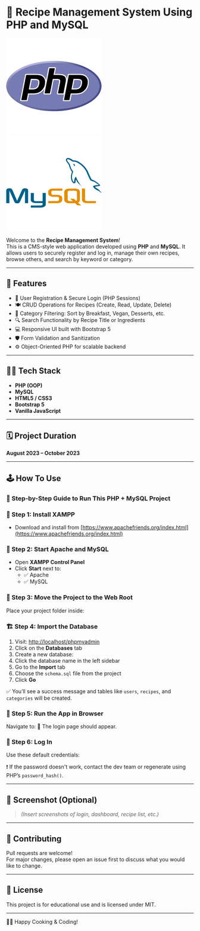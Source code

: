# 🍲 Recipe Management System Using PHP and MySQL

![PHP](https://raw.githubusercontent.com/devicons/devicon/master/icons/php/php-original.svg) ![MySQL](https://raw.githubusercontent.com/devicons/devicon/master/icons/mysql/mysql-original-wordmark.svg)

Welcome to the **Recipe Management System**!  
This is a CMS-style web application developed using **PHP** and **MySQL**. It allows users to securely register and log in, manage their own recipes, browse others, and search by keyword or category.

---

## 🎯 Features

- 👥 User Registration & Secure Login (PHP Sessions)
- 🍽️ CRUD Operations for Recipes (Create, Read, Update, Delete)
- 🧠 Category Filtering: Sort by Breakfast, Vegan, Desserts, etc.
- 🔍 Search Functionality by Recipe Title or Ingredients
- 💻 Responsive UI built with Bootstrap 5
- 🛡️ Form Validation and Sanitization
- ⚙️ Object-Oriented PHP for scalable backend

---

## 🧑‍💻 Tech Stack

- **PHP (OOP)**
- **MySQL**
- **HTML5 / CSS3**
- **Bootstrap 5**
- **Vanilla JavaScript**

---

## 🗓️ Project Duration

**August 2023 – October 2023**

---

## 🕹️ How To Use

### 🔧 Step-by-Step Guide to Run This PHP + MySQL Project

### 🥇 Step 1: Install XAMPP

- Download and install from [https://www.apachefriends.org/index.html](https://www.apachefriends.org/index.html)

### 🥈 Step 2: Start Apache and MySQL

- Open **XAMPP Control Panel**
- Click **Start** next to:
  - ✅ Apache
  - ✅ MySQL

### 🥉 Step 3: Move the Project to the Web Root

Place your project folder inside:

### 🏗 Step 4: Import the Database

1. Visit: [http://localhost/phpmyadmin](http://localhost/phpmyadmin)
2. Click on the **Databases** tab
3. Create a new database:
4. Click the database name in the left sidebar
5. Go to the **Import** tab
6. Choose the `schema.sql` file from the project
7. Click **Go**

✅ You’ll see a success message and tables like `users`, `recipes`, and `categories` will be created.

### 🧪 Step 5: Run the App in Browser

Navigate to:
🎉 The login page should appear.

### 🔐 Step 6: Log In

Use these default credentials:

❗ If the password doesn't work, contact the dev team or regenerate using PHP’s `password_hash()`.

---

## 📸 Screenshot (Optional)

> *(Insert screenshots of login, dashboard, recipe list, etc.)*

---

## 🤝 Contributing

Pull requests are welcome!  
For major changes, please open an issue first to discuss what you would like to change.

---

## 📜 License

This project is for educational use and is licensed under MIT.

---

👨‍🍳 Happy Cooking & Coding!

